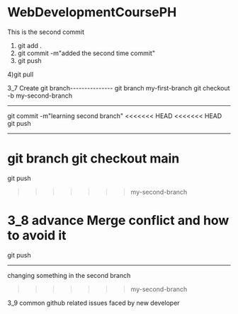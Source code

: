 # WebDevelopmentCoursePH
This is the second commit
1) git add .
2) git commit -m"added the second time commit"
3) git push

4)git pull


3_7 Create git branch---------------
git branch my-first-branch
git checkout -b my-second-branch

------------------------------------
git commit -m"learning second branch"
<<<<<<< HEAD
<<<<<<< HEAD
git push

------------------
git branch
git checkout main
=======
git push
>>>>>>> my-second-branch

3_8 advance Merge conflict and how to avoid it
=======
git push

----------------
changing something in the second branch
>>>>>>> my-second-branch

3_9 common github related issues faced by new developer